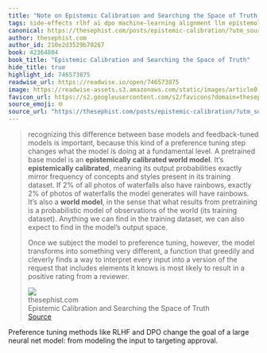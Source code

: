 ```yaml
---
title: "Note on Epistemic Calibration and Searching the Space of Truth via thesephist.com"
tags: side-effects rlhf ai dpo machine-learning alignment llm epistemology
canonical: https://thesephist.com/posts/epistemic-calibration/?utm_source=thesephist&utm_medium=email&utm_campaign=environments-for-thinking
author: thesephist.com
author_id: 210e2d3529b70267
book: 42364804
book_title: "Epistemic Calibration and Searching the Space of Truth"
hide_title: true
highlight_id: 746573875
readwise_url: https://readwise.io/open/746573875
image: https://readwise-assets.s3.amazonaws.com/static/images/article0.00998d930354.png
favicon_url: https://s2.googleusercontent.com/s2/favicons?domain=thesephist.com
source_emoji: 🌐
source_url: "https://thesephist.com/posts/epistemic-calibration/?utm_source=thesephist&utm_medium=email&utm_campaign=environments-for-thinking#:~:text=recognizing%20this%20difference,from%20a%20reviewer."
---
```


> recognizing this difference between base models and feedback-tuned models is important, because this kind of a preference tuning step changes what the model is doing at a fundamental level. A pretrained base model is an **epistemically calibrated world model**. It’s **epistemically calibrated**, meaning its output probabilities exactly mirror frequency of concepts and styles present in its training dataset. If 2% of all photos of waterfalls also have rainbows, exactly 2% of photos of waterfalls the model generates will have rainbows. It’s also a **world model**, in the sense that what results from pretraining is a probabilistic model of observations of the world (its training dataset). Anything we can find in the training dataset, we can also expect to find in the model’s output space.
> 
> Once we subject the model to preference tuning, however, the model transforms into something very different, a function that greedily and cleverly finds a way to interpret every input into a version of the request that includes elements it knows is most likely to result in a positive rating from a reviewer.
> <div class="quoteback-footer"><div class="quoteback-avatar"><img class="mini-favicon" src="https://s2.googleusercontent.com/s2/favicons?domain=thesephist.com"></div><div class="quoteback-metadata"><div class="metadata-inner"><span style="display:none">FROM:</span><div aria-label="thesephist.com" class="quoteback-author"> thesephist.com</div><div aria-label="Epistemic Calibration and Searching the Space of Truth" class="quoteback-title"> Epistemic Calibration and Searching the Space of Truth</div></div></div><div class="quoteback-backlink"><a target="_blank" aria-label="go to the full text of this quotation" rel="noopener" href="https://thesephist.com/posts/epistemic-calibration/?utm_source=thesephist&utm_medium=email&utm_campaign=environments-for-thinking#:~:text=recognizing%20this%20difference,from%20a%20reviewer." class="quoteback-arrow"> Source</a></div></div>

Preference tuning methods like RLHF and DPO change the goal of a large neural net model: from modeling the input to targeting approval.
